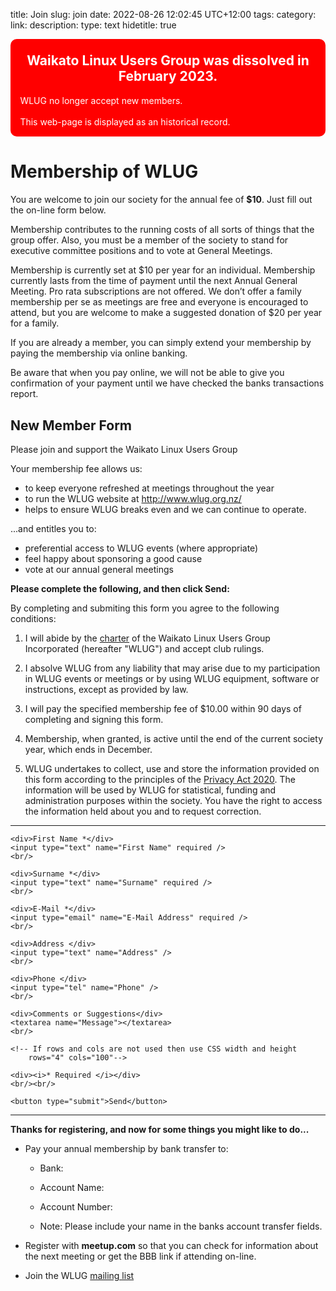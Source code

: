 title: Join
slug: join
date: 2022-08-26 12:02:45 UTC+12:00
tags: 
category: 
link: 
description: 
type: text
hidetitle: true
<!---
Draft completed: 2022-08-28 Ian Stewart
Notes: 
1.  Privacy Act 1993 https://dpmc.govt.nz/our-business-units/cabinet-office/supporting-work-cabinet/cabinet-manual/8-official-information-3

2. 2020 Principles https://www.legislation.govt.nz/act/public/2020/0031/latest/LMS23342.html

Updated 2023-03-09 Changed FormSpree link to Exmple.com. Ian.

2023-08-15 - Ian - Remove details of ASB account
-->

<!-- Add http to announce Dissolving of WLUG. Ian 2024-06-25: Note "Warning" class gives a red border -->
<!-- Add Warning message to each web-page. -->
<div class="warning" style='padding:0.1em; background-color:red; color:white; border-radius: 10px;'> 
<span>
<h2 style='margin-top:1em; text-align:center'>
<b>Waikato Linux Users Group was dissolved in February 2023.</b></h2>
<p style='margin-left:1em;'>
WLUG no longer accept new members.<br><br>
This web-page is displayed as an historical record.<br>
</p>
</span>
</div>

# Membership of WLUG

You are welcome to join our society for the annual fee of **$10**. Just fill out the on-line form below.

Membership contributes to the running costs of all sorts of things that the group offer. Also, you must be a member of the society to stand for executive committee positions and to vote at General Meetings.

Membership is currently set at $10 per year for an individual. Membership currently lasts from the time of payment until the next Annual General Meeting. Pro rata subscriptions are not offered. We don’t offer a family membership per se as meetings are free and everyone is encouraged to attend, but you are welcome to make a suggested donation of $20 per year for a family.


If you are already a member, you can simply extend your membership by paying the membership via online banking.

Be aware that when you pay online, we will not be able to give you confirmation of your payment until we have checked the banks transactions report.


## New Member Form

Please join and support the Waikato Linux Users Group

Your membership fee allows us:

* to keep everyone refreshed at meetings throughout the year
* to run the WLUG website at http://www.wlug.org.nz/
* helps to ensure WLUG breaks even and we can continue to operate.


...and entitles you to:

* preferential access to WLUG events (where appropriate)
* feel happy about sponsoring a good cause
* vote at our annual general meetings


**Please complete the following, and then click Send:**   

By completing and submiting this form you agree to the following conditions:

1. I will abide by the [charter](/charter/charter/) of the Waikato Linux Users Group Incorporated (hereafter
"WLUG") and accept club rulings.

2. I absolve WLUG from any liability that may arise due to my participation in WLUG events or
meetings or by using WLUG equipment, software or instructions, except as provided by
law.

3. I will pay the specified membership fee of $10.00 within 90 days of completing and signing
this form.

4. Membership, when granted, is active until the end of the current society year, which ends in
December.

5. WLUG undertakes to collect, use and store the information provided on this form according
to the principles of the [Privacy Act 2020](https://www.legislation.govt.nz/act/public/2020/0031/latest/LMS23223.html). The information will be used by WLUG for
statistical, funding and administration purposes within the society. You have the right to
access the information held about you and to request correction.


<!--- Add CSS for textarea to increase width -->
<style>
    textarea {
      width: 80%;
      }
</style>
<!--- New Member form. Using formspree to relay the form contents as an e-mail. -->
<hr>

<!-- Remove form action sending to formspree website. Ian 2023-03-07 
<form action="https://formspree.io/f/myyvzbjv" method="POST">
Send to example.com...
-->
<form action="http://www.example.com" method="POST">

    <div>First Name *</div>
    <input type="text" name="First Name" required />
    <br/>

    <div>Surname *</div>
    <input type="text" name="Surname" required />
    <br/>
    
    <div>E-Mail *</div>
    <input type="email" name="E-Mail Address" required />
    <br/>

    <div>Address </div>
    <input type="text" name="Address" />
    <br/>

    <div>Phone </div>
    <input type="tel" name="Phone" />
    <br/>

    <div>Comments or Suggestions</div>
    <textarea name="Message"></textarea>    
    <br/>
   
    <!-- If rows and cols are not used then use CSS width and height
        rows="4" cols="100"-->

    <div><i>* Required </i></div>
    <br/><br/>

    <button type="submit">Send</button>  
             
</form>
<hr> 

**Thanks for registering, and now for some things you might like to do...**

* Pay your annual membership by bank transfer to: 

    * Bank:
    * Account Name: 
    * Account Number:
    
    * Note: Please include your name in the banks account transfer fields.

* Register with **meetup.com** so that you can check for information about the next meeting or get the BBB link if attending on-line.

* Join the WLUG [mailing list](/mail/)


